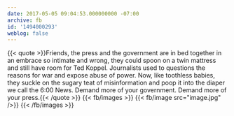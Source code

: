 ```yaml
---
date: 2017-05-05 09:04:53.000000000 -07:00
archive: fb
id: '1494000293'
weblog: false
---
```


{{< quote >}}Friends, the press and the government are in bed together in an embrace so intimate and wrong, they could spoon on a twin mattress and still have room for Ted Koppel. Journalists used to questions the reasons for war and expose abuse of power. Now, like toothless babies, they suckle on the sugary teat of misinformation and poop it into the diaper we call the 6:00 News. Demand more of your government. Demand more of your press.{{< /quote >}}
{{< fb/images >}}
{{< fb/image src="image.jpg" />}}
{{< /fb/images >}}
